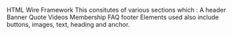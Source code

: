 HTML Wire Framework
This consitutes of various sections which :
A header
Banner
Quote
Videos
Membership
FAQ
footer
Elements used also include buttons, images, text, heading and anchor.